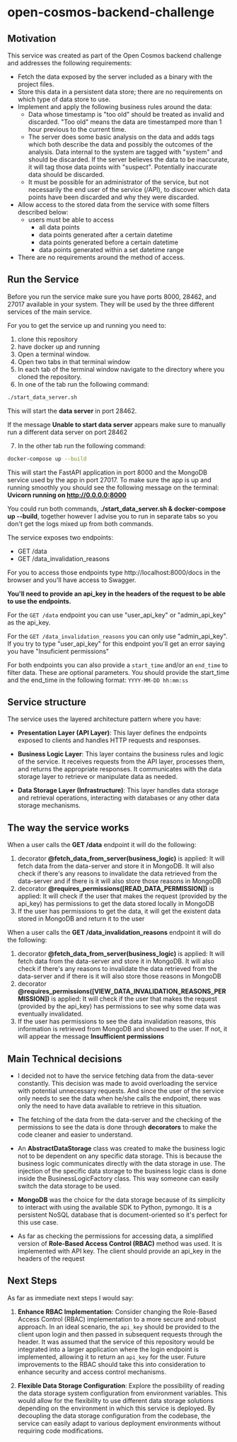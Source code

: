 # open-cosmos-backend-challenge


## Motivation

This service was created as part of the Open Cosmos backend challenge and addresses the following requirements:

- Fetch the data exposed by the server included as a binary with the project files.
- Store this data in a persistent data store; there are no requirements on which type of data store to use.
- Implement and apply the following business rules around the data:
  - Data whose timestamp is "too old" should be treated as invalid and discarded. "Too old" means the data are timestamped more than 1 hour previous to the current time.
  - The server does some basic analysis on the data and adds tags which both describe the data and possibly the outcomes of the analysis. Data internal to the system are tagged with "system" and should be discarded. If the server believes the data to be inaccurate, it will tag those data points with "suspect". Potentially inaccurate data should be discarded.
  - It must be possible for an administrator of the service, but not necessarily the end user of the service (/API), to discover which data points have been discarded and why they were discarded.
- Allow access to the stored data from the service with some filters described below: 
  - users must be able to access 
    - all data points 
    - data points generated after a certain datetime 
    - data points generated before a certain datetime 
    - data points generated within a set datetime range
- There are no requirements around the method of access.

## Run the Service

Before you run the service make sure you have ports 8000, 28462, and 27017 available in your system.
They will be used by the three different services of the main service.

For you to get the service up and running you need to:
1. clone this repository 
2. have docker up and running
3. Open a terminal window.
4. Open two tabs in that terminal window
5. In each tab of the terminal window navigate to the directory where you cloned the repository.
6. In one of the tab run the following command:
```bash
./start_data_server.sh
```

This will start the **data server** in port 28462.

If the message **Unable to start data server** appears make sure to manually run a different data server
on port 28462

7. In the other tab run the following command:
```bash
docker-compose up --build
```
This will start the FastAPI application in port 8000 and the MongoDB service used by the app in port 27017.
To make sure the app is up and running smoothly you should see the following message on the terminal: **Uvicorn running on http://0.0.0.0:8000**


You could run both commands, **./start_data_server.sh & docker-compose up --build**,  together however I advise you to run in separate tabs 
so you don't get the logs mixed up from both commands.


The service exposes two endpoints: 
- GET /data 
- GET /data_invalidation_reasons

For you to access those endpoints type http://localhost:8000/docs in the browser and you'll have access to Swagger.

**You'll need to provide an api_key in the headers of the request
to be able to use the endpoints.**


For the `GET /data` endpoint you can use "user_api_key" or "admin_api_key" as the api_key.  


For the `GET /data_invalidation_reasons` you can only use "admin_api_key". 
If you try to type "user_api_key" for this endpoint you'll get an error saying you have "Insuficient permissions"


For both endpoints you can also provide a `start_time` and/or an `end_time` to filter data.
These are optional parameters.
You should provide the start_time and the end_time in the following format: `YYYY-MM-DD hh:mm:ss`


## Service structure

The service uses the layered architecture pattern where you have:
- **Presentation Layer (API Layer)**: This layer defines the endpoints exposed to clients and handles HTTP requests and responses.

- **Business Logic Layer**: This layer contains the business rules and logic of the service. 
It receives requests from the API layer, processes them, and returns the appropriate responses. 
It communicates with the data storage layer to retrieve or manipulate data as needed.

- **Data Storage Layer (Infrastructure)**: This layer handles data storage and retrieval operations, 
interacting with databases or any other data storage mechanisms.

## The way the service works

When a user calls the **GET /data** endpoint it will do the following:
1. decorator **@fetch_data_from_server(business_logic)** is applied: 
It will fetch data from the data-server and store it in MongoDB. 
It will also check if there's any reasons to invalidate the data retrieved from the data-server
and if there is it will also store those reasons in MongoDB
2. decorator **@requires_permissions([READ_DATA_PERMISSION])** is applied:
It will check if the user that makes the request (provided by the api_key) has permissions
to get the data stored locally in MongoDB
3. If the user has permissions to get the data,
it will get the existent data stored in MongoDB and return it to the user

When a user calls the **GET /data_invalidation_reasons** endpoint it will do the following:
1. decorator **@fetch_data_from_server(business_logic)** is applied: 
It will fetch data from the data-server and store it in MongoDB. 
It will also check if there's any reasons to invalidate the data retrieved from the data-server
and if there is it will also store those reasons in MongoDB
2. decorator **@requires_permissions([VIEW_DATA_INVALIDATION_REASONS_PERMISSION])** is applied:
It will check if the user that makes the request (provided by the api_key) has permissions
to see why some data was eventually invalidated.
3. If the user has permissions to see the data invalidation reasons, this information is retrieved
from MongoDB and showed to the user. If not, it will appear the message **Insufficient permissions**

## Main Technical decisions
- I decided not to have the service fetching data from the data-sever constantly.
This decision was made to avoid overloading the service with potential unnecessary requests.
And since the user of the service only needs to see the data when he/she calls the endpoint, 
there was only the need to have data available to retrieve in this situation.


- The fetching of the data from the data-server and the checking of the permissions to see the data
is done through **decorators** to make the code cleaner and easier to understand.


- An **AbstractDataStorage** class was created to make the business logic not to be dependent on any
specific data storage. This is because the business logic communicates directly with the 
data storage in use. The injection of the specific data storage to the business logic class
is done inside the BusinessLogicFactory class. This way someone can easily switch the data storage to be used.


- **MongoDB** was the choice for the data storage because of its simplicity to interact with 
using the available SDK to Python, pymongo. It is a persistent NoSQL database that is document-oriented
so it's perfect for this use case.


- As far as checking the permissions for accessing data, 
a simplified version of **Role-Based Access Control (RBAC)** method was used.
It is implemented with API key. The client should provide an api_key in the headers of 
the request


## Next Steps
As far as immediate next steps I would say:


1. **Enhance RBAC Implementation**: Consider changing the Role-Based Access Control (RBAC) implementation to a more secure and robust approach. In an ideal scenario, the `api_key` should be provided to the client upon login and then passed in subsequent requests through the header. It was assumed that the service of this repository would be integrated into a larger application where the login endpoint is implemented, allowing it to return an `api_key` for the user. Future improvements to the RBAC should take this into consideration to enhance security and access control mechanisms.

2. **Flexible Data Storage Configuration**: Explore the possibility of reading the data storage system configuration from environment variables. This would allow for the flexibility to use different data storage solutions depending on the environment in which this service is deployed. By decoupling the data storage configuration from the codebase, the service can easily adapt to various deployment environments without requiring code modifications.

